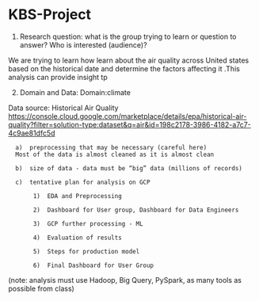 # KBS-Project

1) Research question:  what is the group trying to learn or question to answer? Who is interested (audience)?

We are trying to learn how learn about the air quality across United states based on the historical date and determine the factors affecting it .This analysis can provide insight tp

2)  Domain and Data: 
Domain:climate 

Data source: Historical Air Quality
https://console.cloud.google.com/marketplace/details/epa/historical-air-quality?filter=solution-type:dataset&q=air&id=198c2178-3986-4182-a7c7-4c9ae81dfc5d

      a)  preprocessing that may be necessary (careful here)
      Most of the data is almost cleaned as it is almost clean 

      b)  size of data - data must be “big” data (millions of records)

      c)  tentative plan for analysis on GCP

           1)  EDA and Preprocessing

           2)  Dashboard for User group, Dashboard for Data Engineers

           3)  GCP further processing - ML

           4)  Evaluation of results

           5)  Steps for production model

           6)  Final Dashboard for User Group

(note:  analysis must use Hadoop, Big Query, PySpark, as many tools as possible from class)
